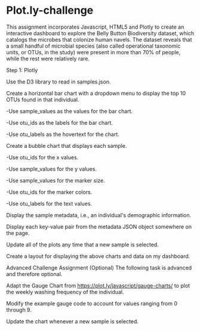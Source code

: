 # Plot.ly-challenge

This assignment incorporates Javascript, HTML5 and Plotly to create an interactive dashboard to explore the Belly Button Biodiversity dataset, which catalogs the microbes that colonize human navels. The dataset reveals that a small handful of microbial species (also called operational taxonomic units, or OTUs, in the study) were present in more than 70% of people, while the rest were relatively rare.

Step 1: Plotly

Use the D3 library to read in samples.json.

Create a horizontal bar chart with a dropdown menu to display the top 10 OTUs found in that individual.

-Use sample_values as the values for the bar chart.

-Use otu_ids as the labels for the bar chart.

-Use otu_labels as the hovertext for the chart.

Create a bubble chart that displays each sample.

-Use otu_ids for the x values.

-Use sample_values for the y values.

-Use sample_values for the marker size.

-Use otu_ids for the marker colors.

-Use otu_labels for the text values.

Display the sample metadata, i.e., an individual's demographic information.

Display each key-value pair from the metadata JSON object somewhere on the page.

Update all of the plots any time that a new sample is selected.

Create a layout for displaying the above charts and data on my dashboard.

Advanced Challenge Assignment (Optional) The following task is advanced and therefore optional.

Adapt the Gauge Chart from https://plot.ly/javascript/gauge-charts/ to plot the weekly washing frequency of the individual.

Modify the example gauge code to account for values ranging from 0 through 9.

Update the chart whenever a new sample is selected.
